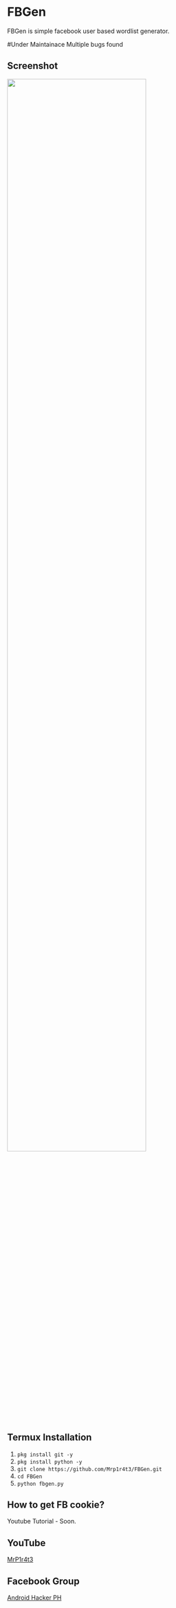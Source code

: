 # FBGen
FBGen is simple facebook user based wordlist generator.

#Under Maintainace
Multiple bugs found

## Screenshot
<img src="https://github.com/Mrp1r4t3/FBGen/blob/main/Screenshot/Screenshot0.jpg" width="80%" height="80%">

## Termux Installation
1. `pkg install git -y`
2. `pkg install python -y`
3. `git clone https://github.com/Mrp1r4t3/FBGen.git`
4. `cd FBGen`
5. `python fbgen.py`

## How to get FB cookie?
Youtube Tutorial - Soon.

## YouTube
[MrP1r4t3](https://www.youtube.com/c/mrp1r4t3)
## Facebook Group
[Android Hacker PH](https://www.facebook.com/groups/1778790372291663/)
